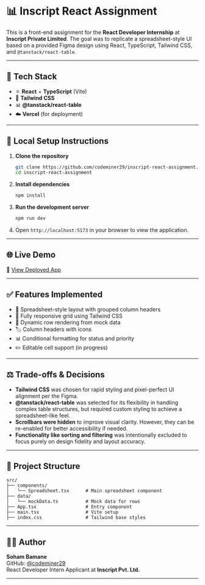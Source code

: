 # 📊 Inscript React Assignment

This is a front-end assignment for the **React Developer Internship** at **Inscript Private Limited**. The goal was to replicate a spreadsheet-style UI based on a provided Figma design using React, TypeScript, Tailwind CSS, and `@tanstack/react-table`.

---

## 🚀 Tech Stack

- ⚛️ **React** + **TypeScript** (Vite)
- 🎨 **Tailwind CSS**
- 📊 **@tanstack/react-table**
- ☁️ **Vercel** (for deployment)

---

## 🔧 Local Setup Instructions

1. **Clone the repository**
   ```bash
   git clone https://github.com/codeminer29/inscript-react-assignment.git
   cd inscript-react-assignment
   ```

2. **Install dependencies**
   ```bash
   npm install
   ```

3. **Run the development server**
   ```bash
   npm run dev
   ```

4. Open `http://localhost:5173` in your browser to view the application.

---

## 🌐 Live Demo

🔗 [View Deployed App](https://inscript-react-assignment.vercel.app)

---

## ✅ Features Implemented

- 📐 Spreadsheet-style layout with grouped column headers
- 📱 Fully responsive grid using Tailwind CSS
- 🔄 Dynamic row rendering from mock data
- 🏷️ Column headers with icons
- 📊 Conditional formatting for status and priority
- ✏️ Editable cell support (in progress)

---

## ⚖️ Trade-offs & Decisions

- **Tailwind CSS** was chosen for rapid styling and pixel-perfect UI alignment per the Figma.
- **@tanstack/react-table** was selected for its flexibility in handling complex table structures, but required custom styling to achieve a spreadsheet-like feel.
- **Scrollbars were hidden** to improve visual clarity. However, they can be re-enabled for better accessibility if needed.
- **Functionality like sorting and filtering** was intentionally excluded to focus purely on design fidelity and layout accuracy.

---

## 📁 Project Structure

```
src/
├── components/
│   └── Spreadsheet.tsx      # Main spreadsheet component
├── data/
│   └── mockData.ts          # Mock data for rows
├── App.tsx                  # Entry component
├── main.tsx                 # Vite setup
├── index.css                # Tailwind base styles
```

---

## 👨‍💻 Author

**Soham Bamane**  
GitHub: [@codeminer29](https://github.com/codeminer29)  
React Developer Intern Applicant at **Inscript Pvt. Ltd.**

---
